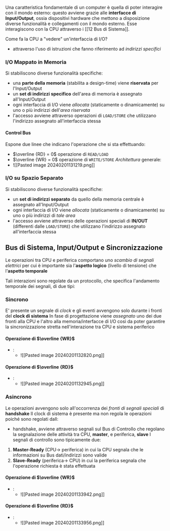 Una caratteristica fondamentale di un computer è quella di poter interagire con il mondo esterno: questo avviene grazie alle **interfacce di Input/Output**, ossia dispositivi hardware che mettono a disposizione diverse funzionalità e collegamenti con il mondo esterno.
Esse interagiscono con la CPU attraverso i [[12 Bus di Sistema]].

Come fa la CPU a "vedere" un'interfaccia di I/O?
- attraverso l'uso di istruzioni che fanno riferimento ad *indirizzi specifici*
### I/O Mappato in Memoria
Si stabiliscono diverse funzionalità specifiche:
- una **parte della memoria** (stabilita a design-time) viene **riservata** per l'Input/Output
- un **set di indirizzi specifico** dell'area di memoria è assegnato all'Input/Output
- ogni interfaccia di I/O viene *allocata* (staticamente o dinamicamente) su uno o più indirizzi dell'*area riservata*
- l'accesso avviene attraverso operazioni di `LOAD/STORE` che utilizzano l'indirizzo assegnato all'interfaccia stessa
#### Control Bus
Espone due linee che indicano l'operazione che si sta effettuando:
- $\overline {RD} = 0$ operazione di `READ/LOAD` 
- $\overline {WR} = 0$ operazione di `WRITE/STORE`
*Architettura* generale:
- ![[Pasted image 20240201131219.png]]
### I/O su Spazio Separato
Si stabiliscono diverse funzionalità specifiche:
- un **set di indirizzi separato** da quello della memoria centrale è assegnato all'Input/Output
- ogni interfaccia di I/O viene *allocata* (staticamente o dinamicamente) su uno o più indirizzi di *tale area*
- l'accesso avviene attraverso delle operazioni speciali di **IN/OUT** (differenti dalle `LOAD/STORE`) che utilizzano l'indirizzo assegnato all'interfaccia stessa
## Bus di Sistema, Input/Output e Sincronizzazione
Le operazioni tra CPU e periferica comportano uno *scambio di segnali elettrici* per cui è importante sia l'**aspetto logico** (livello di tensione) che l'**aspetto temporale**

Tali interazioni sono regolate da un protocollo, che specifica l'andamento temporale dei segnali, di due tipi:
### Sincrono
E' presente un segnale di *clock* e gli eventi avvengono solo durante i fronti del **clock di sistema**
In fase di progettazione viene *assegnato* uno dei due fronti alla CPU e l'altro alla memoria/interfacce di I/O così da poter garantire la sincronizzazione stretta nell'interazione tra CPU e sistema periferico
#### Operazione di $\overline {WR}$
- :
	- ![[Pasted image 20240201132820.png]]
#### Operazione di $\overline {RD}$
- :
	- ![[Pasted image 20240201132945.png]]
### Asincrono
Le operazioni avvengono solo all'occorrenza dei *fronti di segnali speciali* di **handshake**
Il clock di sistema è presente ma non regola le operazioni poiché sono regolati dall:
- handshake, avviene attraverso segnali sul Bus di Controllo che regolano la segnalazione delle attività tra CPU, **master**, e periferica, **slave**
I segnali di controllo sono tipicamente due:
1. **Master-Ready** (CPU$\rightarrow$ periferica) in cui la CPU segnala che le informazioni su Bus dati/indirizzi sono valide
2. **Slave-Ready** (periferica$\rightarrow$ CPU) in cui la periferica segnala che l'operazione richiesta è stata effettuata
#### Operazione di $\overline {WR}$
- :
	- ![[Pasted image 20240201133942.png]]
#### Operazione di $\overline {RD}$
- :
	- ![[Pasted image 20240201133956.png]]